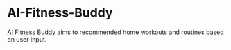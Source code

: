 # AI-Fitness-Buddy
AI Fitness Buddy aims to recommended home workouts and routines based on user input.
